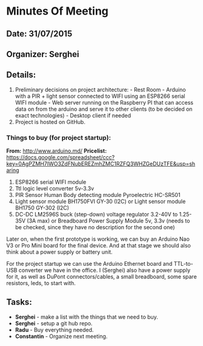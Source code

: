 # Minutes Of Meeting
## Date: 31/07/2015
## Organizer: Serghei

## Details: 
  1. Preliminary decisions on project architecture:
    - Rest Room - Arduino with a PIR + light sensor connected to WIFI using an ESP8266 serial WIFI module
    - Web server running on the Raspberry PI that can access data on from the arduino and serve it to other clients (to be decided on exact technologies)
    - Desktop client if needed
  2. Project is hosted on GitHub.
 
### Things to buy (for project startup):
**From:** http://www.arduino.md/
**Pricelist:** https://docs.google.com/spreadsheet/ccc?key=0AgPZMH7IWO3ZdFNubEREZmhZMC1RZFQ3WHZGeDUzTFE&usp=sharing

  1. ESP8266 serial WIFI module
  2. Ttl logic level converter 5v-3.3v
  3. PIR Sensor Human Body detecting module Pyroelectric HC-SR501
  4. Light sensor module BH1750FVI GY-30 (I2C)   or    Light sensor module BH1750 GY-302 (I2C)
  5. DC-DC LM2596S buck (step-down) voltage regulator 3.2-40V to 1.25-35V (3A max)   or   Breadboard Power Supply Module 5v, 3.3v  (needs to be checked, since they have no description for the second one)


Later on, when the first prototype is working, we can buy an Arduino Nao V3 or Pro Mini board for the final device. And at that stage we should also think about a power supply or battery unit.

For the project startup we can use the Arduino Ethernet board and TTL-to-USB converter we have in the office. 
I (Serghei) also have a power supply for it, as well as DuPont connectors/cables, a small breadboard, some spare resistors, leds, to start with. 


## Tasks:
  * **Serghei** - make a list with the things that we need to buy.
  * **Serghei** - setup a git hub repo.
  * **Radu** - Buy everything needed.
  * **Constantin** - Organize next meeting.
